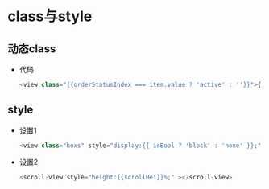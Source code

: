 # class与style

## 动态class

*   代码

    ```javascript
    <view class="{{orderStatusIndex === item.value ? 'active' : ''}}">{{ item.key }}</view>
    ```

## style

*   设置1

    ```javascript
    <view class="boxs" style="display:{{ isBool ? 'block' : 'none' }};"></view>
    ```

*   设置2

    ```javascript
    <scroll-view style="height:{{scrollHei}}%;" ></scroll-view>
    ```
